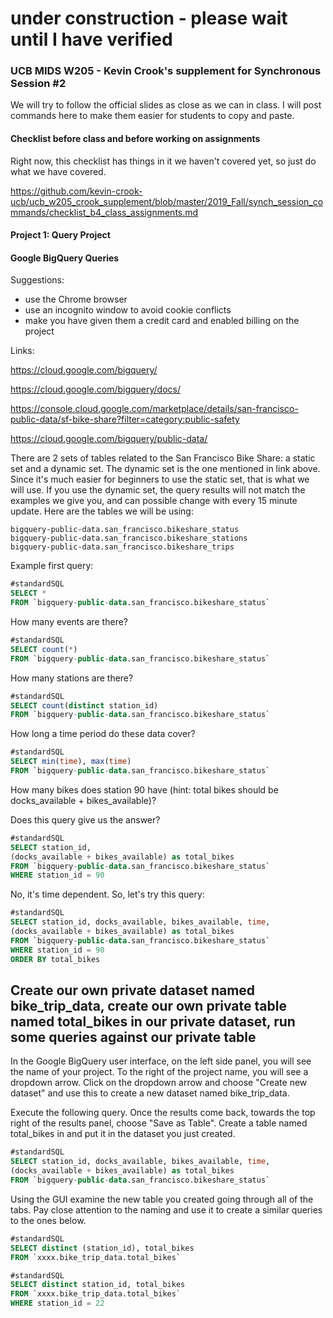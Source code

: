 # under construction - please wait until I have verified

### UCB MIDS W205 - Kevin Crook's supplement for Synchronous Session #2

We will try to follow the official slides as close as we can in class.  I will post commands here to make them easier for students to copy and paste.

#### Checklist before class and before working on assignments

Right now, this checklist has things in it we haven't covered yet, so just do what we have covered.

https://github.com/kevin-crook-ucb/ucb_w205_crook_supplement/blob/master/2019_Fall/synch_session_commands/checklist_b4_class_assignments.md

#### Project 1: Query Project

#### Google BigQuery Queries

Suggestions:
* use the Chrome browser
* use an incognito window to avoid cookie conflicts
* make you have given them a credit card and enabled billing on the project

Links:

https://cloud.google.com/bigquery/

https://cloud.google.com/bigquery/docs/

https://console.cloud.google.com/marketplace/details/san-francisco-public-data/sf-bike-share?filter=category:public-safety

https://cloud.google.com/bigquery/public-data/

There are 2 sets of tables related to the San Francisco Bike Share: a static set and a dynamic set.  The dynamic set is the one mentioned in link above.  Since it's much easier for beginners to use the static set, that is what we will use.  If you use the dynamic set, the query results will not match the examples we give you, and can possible change with every 15 minute update.  Here are the tables we will be using:

```
bigquery-public-data.san_francisco.bikeshare_status
bigquery-public-data.san_francisco.bikeshare_stations
bigquery-public-data.san_francisco.bikeshare_trips
```

Example first query:
```sql
#standardSQL
SELECT *
FROM `bigquery-public-data.san_francisco.bikeshare_status`
```

How many events are there?
```sql
#standardSQL
SELECT count(*)
FROM `bigquery-public-data.san_francisco.bikeshare_status`
```

How many stations are there?
```sql
#standardSQL
SELECT count(distinct station_id)
FROM `bigquery-public-data.san_francisco.bikeshare_status`
```

How long a time period do these data cover?
```sql
#standardSQL
SELECT min(time), max(time)
FROM `bigquery-public-data.san_francisco.bikeshare_status`
```

How many bikes does station 90 have (hint: total bikes should be docks_available + bikes_available)?

Does this query give us the answer?
```sql
#standardSQL
SELECT station_id, 
(docks_available + bikes_available) as total_bikes
FROM `bigquery-public-data.san_francisco.bikeshare_status`
WHERE station_id = 90
```

No, it's time dependent.  So, let's try this query:
```sql
#standardSQL
SELECT station_id, docks_available, bikes_available, time, 
(docks_available + bikes_available) as total_bikes
FROM `bigquery-public-data.san_francisco.bikeshare_status`
WHERE station_id = 90
ORDER BY total_bikes
```

## Create our own private dataset named bike_trip_data, create our own private table named total_bikes in our private dataset, run some queries against our private table

In the Google BigQuery user interface, on the left side panel, you will see the name of your project.  To the right of the project name, you will see a dropdown arrow.  Click on the dropdown arrow and choose "Create new dataset" and use this to create a new dataset named bike_trip_data.

Execute the following query.  Once the results come back, towards the top right of the results panel, choose "Save as Table".  Create a table named total_bikes in and put it in the dataset you just created.

```sql
#standardSQL
SELECT station_id, docks_available, bikes_available, time, 
(docks_available + bikes_available) as total_bikes
FROM `bigquery-public-data.san_francisco.bikeshare_status`
```

Using the GUI examine the new table you created going through all of the tabs.  Pay close attention to the naming and use it to create a similar queries to the ones below.

```sql
#standardSQL
SELECT distinct (station_id), total_bikes
FROM `xxxx.bike_trip_data.total_bikes`
```

```sql
#standardSQL
SELECT distinct station_id, total_bikes
FROM `xxxx.bike_trip_data.total_bikes`
WHERE station_id = 22
```
 
